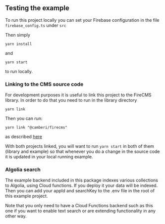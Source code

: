 ## Testing the example

To run this project locally you can set your Firebase configuration in the file
`firebase_config.ts` under `src`

Then simply
```
yarn install
```
and
```
yarn start
```
to run locally.

### Linking to the CMS source code

For development purposes it is useful to link this project to the FireCMS library.
In order to do that you need to run in the library directory
```
yarn link
```
Then you can run:
```
yarn link "@camberi/firecms"
```
as described [here](https://classic.yarnpkg.com/en/docs/cli/link/)

With both projects linked, you will want to run `yarn start` in both of them
(library and example) so that whenever you do a change in the source code it is
updated in your local running example.

### Algolia search

The example backend included in this package indexes various collections to
Algolia, using Cloud functions. If you deploy it your data will be indexed.
Then you can add your appId and searchKey to the .env file in the root of this
example project.

Note that you only need to have a Cloud Functions backend such as this one if
you want to enable text search or are extending functionality in any other
way.

